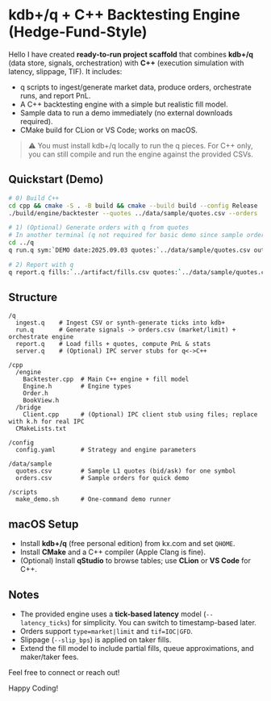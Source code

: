 # kdb+/q + C++ Backtesting Engine (Hedge-Fund-Style)
Hello I have created **ready-to-run project scaffold** that combines **kdb+/q** (data store, signals, orchestration) with **C++** (execution simulation with latency, slippage, TIF).
It includes:
- q scripts to ingest/generate market data, produce orders, orchestrate runs, and report PnL.
- A C++ backtesting engine with a simple but realistic fill model.
- Sample data to run a demo immediately (no external downloads required).
- CMake build for CLion or VS Code; works on macOS.

> ⚠️ You must install kdb+/q locally to run the q pieces. For C++ only, you can still compile and run the engine against the provided CSVs.

## Quickstart (Demo)
```bash
# 0) Build C++
cd cpp && cmake -S . -B build && cmake --build build --config Release
./build/engine/backtester --quotes ../data/sample/quotes.csv --orders ../data/sample/orders.csv --out ../artifact --latency_ticks 2 --slip_bps 0.5

# 1) (Optional) Generate orders with q from quotes
# In another terminal (q not required for basic demo since sample orders are provided)
cd ../q
q run.q sym:`DEMO date:2025.09.03 quotes:`../data/sample/quotes.csv outdir:`../artifact

# 2) Report with q
q report.q fills:`../artifact/fills.csv quotes:`../data/sample/quotes.csv out:`../artifact/report.csv
```

## Structure
```
/q
  ingest.q    # Ingest CSV or synth-generate ticks into kdb+
  run.q       # Generate signals -> orders.csv (market/limit) + orchestrate engine
  report.q    # Load fills + quotes, compute PnL & stats
  server.q    # (Optional) IPC server stubs for q<->C++

/cpp
  /engine
    Backtester.cpp  # Main C++ engine + fill model
    Engine.h        # Engine types
    Order.h
    BookView.h
  /bridge
    Client.cpp      # (Optional) IPC client stub using files; replace with k.h for real IPC
  CMakeLists.txt

/config
  config.yaml       # Strategy and engine parameters

/data/sample
  quotes.csv        # Sample L1 quotes (bid/ask) for one symbol
  orders.csv        # Sample orders for quick demo

/scripts
  make_demo.sh      # One-command demo runner
```

## macOS Setup
- Install **kdb+/q** (free personal edition) from kx.com and set `QHOME`.
- Install **CMake** and a C++ compiler (Apple Clang is fine).
- (Optional) Install **qStudio** to browse tables; use **CLion** or **VS Code** for C++.

## Notes
- The provided engine uses a **tick-based latency** model (`--latency_ticks`) for simplicity. You can switch to timestamp-based later.
- Orders support `type=market|limit` and `tif=IOC|GFD`.
- Slippage (`--slip_bps`) is applied on taker fills.
- Extend the fill model to include partial fills, queue approximations, and maker/taker fees.

Feel free to connect or reach out!

Happy Coding!
